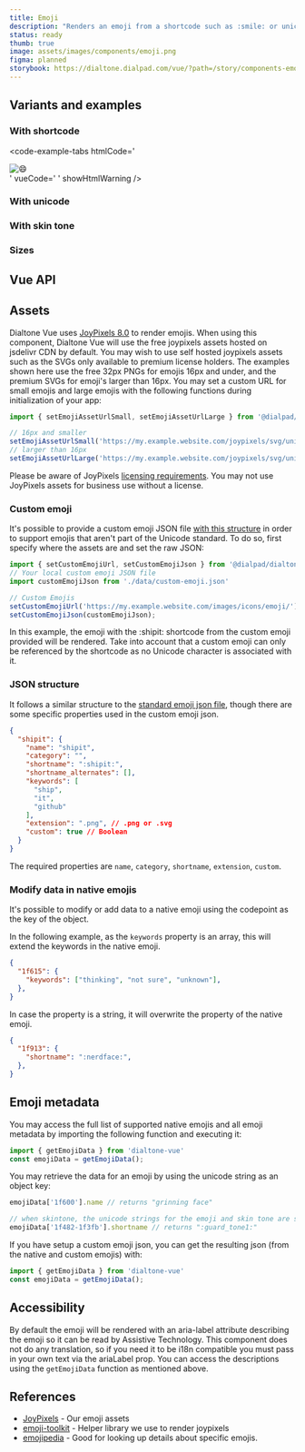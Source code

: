 ```yaml
---
title: Emoji
description: "Renders an emoji from a shortcode such as :smile: or unicode character such as 😄."
status: ready
thumb: true
image: assets/images/components/emoji.png
figma: planned
storybook: https://dialtone.dialpad.com/vue/?path=/story/components-emoji--default
---
```


<code-well-header>
  <dt-emoji code=":smile:" />
</code-well-header>

## Variants and examples

### With shortcode

<code-well-header>
  <dt-emoji code=":smile:" />
</code-well-header>

<code-example-tabs
htmlCode='
<div>
  <span class="d-emoji d-icon d-icon--size-500" code=":smile:" size="500">
    <div aria-busy="true" role="status" aria-label="" class="d-icon d-icon--size-500" style="display: none;">
      <div
        class="skeleton-placeholder d-bar-circle skeleton-placeholder--animate"
        style="animation-delay: 0ms; animation-duration: 1000ms; min-width: 100%; max-width: 100%; min-height: 100%; max-height: 100%;">
      </div>
    </div>
    <img
      aria-label="grinning face with smiling eyes"
      alt="😄"
      title="grinning face with smiling eyes"
      src="https://static.dialpadcdn.com/joypixels/svg/unicode/1f604.svg"
      class="d-icon d-icon--size-500"
    />
  </span>
</div>
'
vueCode='
<dt-emoji
  code="smile"
  size="500"
/>
'
showHtmlWarning />

### With unicode

<code-well-header>
  <dt-emoji code="😉" ref="exampleUnicode" />
</code-well-header>

<code-example-tabs
:htmlCode="() => $refs['exampleUnicode']"
vueCode='
<dt-emoji code="😉" />
'
/>

### With skin tone

<code-well-header>
  <dt-emoji code=":raised_hand_tone4:" ref="exampleSkinTone" />
</code-well-header>

<code-example-tabs
:htmlCode="() => $refs.exampleSkinTone"
vueCode='
<dt-emoji code=":raised_hand_tone4:" />
'
/>

### Sizes

<code-well-header>
  <div class="d-d-inline-flex d-ai-center d-flow8" ref="exampleSizes">
    <dt-emoji v-for="size in sizes" :size="size" code=":smile:" />
  </div>
</code-well-header>

<code-example-tabs
:htmlCode="() => $refs.exampleSizes"
vueCode='
<dt-emoji size="100" code=":smile:" />
<dt-emoji size="200" code=":smile:" />
<dt-emoji size="300" code=":smile:" />
<dt-emoji size="400" code=":smile:" />
<dt-emoji size="500" code=":smile:" />
<dt-emoji size="600" code=":smile:" />
<dt-emoji size="700" code=":smile:" />
<dt-emoji size="800" code=":smile:" />
'
/>

## Vue API

<component-vue-api component-name="emoji" />

## Assets

Dialtone Vue uses [JoyPixels 8.0](https://joypixels.com/) to render emojis. When using this component, Dialtone Vue will use the free joypixels assets hosted on jsdelivr CDN by default. You may wish to use self hosted joypixels assets such as the SVGs only available to premium license holders. The examples shown here use the free 32px PNGs for emojis 16px and under, and the premium SVGs for emoji's larger than 16px. You may set a custom URL for small emojis and large emojis with the following functions during initialization of your app:

```javascript
import { setEmojiAssetUrlSmall, setEmojiAssetUrlLarge } from '@dialpad/dialtone-vue'

// 16px and smaller
setEmojiAssetUrlSmall('https://my.example.website.com/joypixels/svg/unicode/32/', '.png')
// larger than 16px
setEmojiAssetUrlLarge('https://my.example.website.com/joypixels/svg/unicode/', '.svg')
```

Please be aware of JoyPixels [licensing requirements](https://joypixels.com/licenses). You may not use JoyPixels assets for business use without a license.

### Custom emoji

It's possible to provide a custom emoji JSON file [with this structure](#json-structure) in order to support emojis that aren't part of the Unicode standard. To do so, first specify where the assets are and set the raw JSON:

```javascript
import { setCustomEmojiUrl, setCustomEmojiJson } from '@dialpad/dialtone-vue'
// Your local custom emoji JSON file
import customEmojiJson from './data/custom-emoji.json'

// Custom Emojis
setCustomEmojiUrl('https://my.example.website.com/images/icons/emoji/');
setCustomEmojiJson(customEmojiJson);
```

<code-well-header>
  <dt-emoji code=":shipit:" ref="customExample" />
</code-well-header>

<code-example-tabs
:htmlCode="() => $refs.customExample"
vueCode='
<dt-emoji code=":shipit:" />
'
/>

In this example, the emoji with the :shipit: shortcode from the custom emoji provided will be rendered. Take into account that a custom emoji can only be referenced by the shortcode as no Unicode character is associated with it.

### JSON structure

It follows a similar structure to the [standard emoji json file](https://raw.githubusercontent.com/joypixels/emoji-toolkit/master/emoji_strategy.json), though there are some specific properties used in the custom emoji json.

```json
{
  "shipit": {
    "name": "shipit",
    "category": "",
    "shortname": ":shipit:",
    "shortname_alternates": [],
    "keywords": [
      "ship",
      "it",
      "github"
    ],
    "extension": ".png", // .png or .svg
    "custom": true // Boolean
  }
}
```

The required properties are `name`, `category`, `shortname`, `extension`, `custom`.

### Modify data in native emojis

It's possible to modify or add data to a native emoji using the codepoint as the key of the object.

In the following example, as the `keywords` property is an array, this will extend the keywords in the native emoji.

```json
{
  "1f615": {
    "keywords": ["thinking", "not sure", "unknown"],
  },
}
```

In case the property is a string, it will overwrite the property of the native emoji.

```json
{
  "1f913": {
    "shortname": ":nerdface:",
  },
}
```

## Emoji metadata

You may access the full list of supported native emojis and all emoji metadata by importing the following function and executing it:

```javascript
import { getEmojiData } from 'dialtone-vue'
const emojiData = getEmojiData();
```

You may retrieve the data for an emoji by using the unicode string as an object key:

```javascript
emojiData['1f600'].name // returns "grinning face"

// when skintone, the unicode strings for the emoji and skin tone are separated by a -
emojiData['1f482-1f3fb'].shortname // returns ":guard_tone1:"
```

If you have setup a custom emoji json, you can get the resulting json (from the native and custom emojis) with:

```javascript
import { getEmojiData } from 'dialtone-vue'
const emojiData = getEmojiData();
```

## Accessibility

By default the emoji will be rendered with an aria-label attribute describing the emoji so it can be read by Assistive Technology. This component does not do any translation, so if you need it to be i18n compatible you must pass in your own text via the ariaLabel prop. You can access the descriptions using the `getEmojiData` function as mentioned above.

## References

* [JoyPixels](https://joypixels.com/) - Our emoji assets
* [emoji-toolkit](https://github.com/joypixels/emoji-toolkit) - Helper library we use to render joypixels
* [emojipedia](https://emojipedia.org/) - Good for looking up details about specific emojis.

<script setup>

const sizes = ['100', '200', '300', '400', '500', '600', '700', '800'];

</script>
